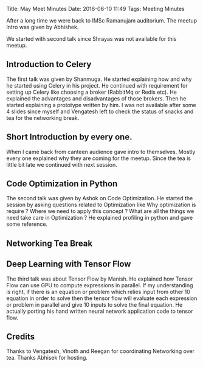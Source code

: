 Title: May Meet Minutes
Date: 2016-06-10 11:49
Tags: Meeting Minutes


After a long time we were back to IMSc Ramanujam auditorium.  The
meetup Intro was given by Abhishek.

We started with second talk since Shrayas was not available for this
meetup.

## Introduction to Celery

The first talk was given by Shanmuga. He started explaining how and
why he started using Celery in his project. He continued with
requirement for setting up Celery like choosing a broker (RabbitMq or
Redis etc). He explained the advantages and disadvantages of those
brokers. Then he started explaining a prototype written by him.  I was
not available after some 4 slides since myself and Vengatesh left to
check the status of snacks and tea for the networking break.

## Short Introduction by every one.

When I came back from canteen audience gave intro to themselves.
Mostly every one explained why they are coming for the meetup.
Since the tea is little bit late we continued with next session.

## Code Optimization in Python

The second talk was given by Ashok on Code Optimization.  He started
the session by asking questions related to Optimization like Why
optimization is require ? Where we need to apply this concept ?  What
are all the things we need take care in Optimization ?  He explained
profiling in python and gave some reference.

## Networking Tea Break

## Deep Learning with Tensor Flow

The third talk was about Tensor Flow by Manish.  He explained how
Tensor Flow can use GPU to compute expressions in parallel.  If my
understanding is right, if there is an equation or problem which
relies input from other 10 equation in order to solve then the tensor
flow will evaluate each expression or problem in parallel and give 10
inputs to solve the final equation.  He actually porting
his hand written neural network application code to tensor flow.

## Credits

Thanks to Vengatesh, Vinoth and Reegan for coordinating Networking
over tea.  Thanks Abhisek for hosting.
